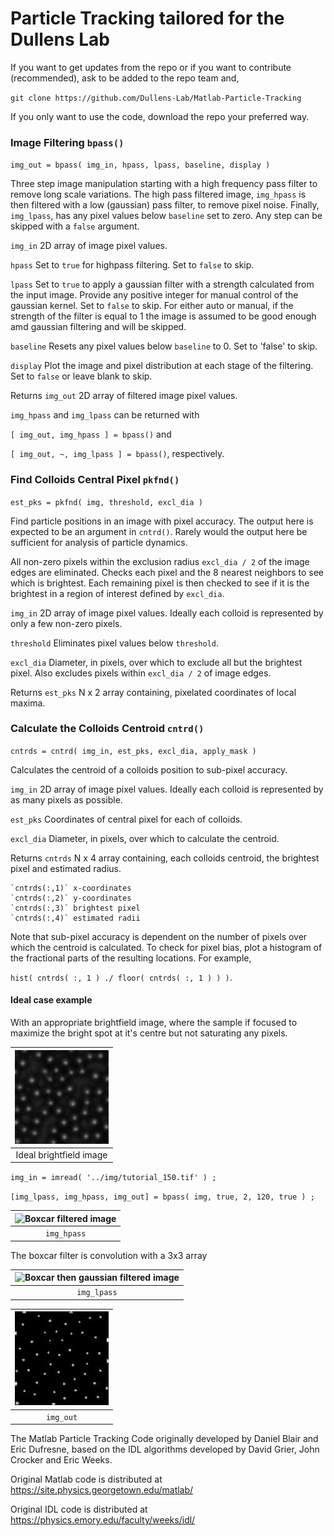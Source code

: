 # Particle Tracking tailored for the Dullens Lab

If you want to get updates from the repo or if you want to contribute (recommended), ask to be added to the repo team and, 

`git clone https://github.com/Dullens-Lab/Matlab-Particle-Tracking`

If you only want to use the code, download the repo your preferred way.

### Image Filtering `bpass()`

`img_out = bpass( img_in, hpass, lpass, baseline, display )`

Three step image manipulation starting with a high frequency pass filter to remove long scale variations. The high pass filtered image, `img_hpass` is then filtered with a low (gaussian) pass filter, to remove pixel noise. Finally, `img_lpass`, has any pixel values below `baseline` set to zero. Any step can be skipped with a `false` argument.

`img_in` 2D array of image pixel values.

`hpass` Set to `true` for highpass filtering. Set to `false` to skip.

`lpass` Set to `true` to apply a gaussian filter with a strength calculated from the input image. Provide any positive integer for manual control of the gaussian kernel. Set to `false` to skip. For either auto or manual, if the strength of the filter is equal to 1 the image is assumed to be good enough amd gaussian filtering and will be skipped.

`baseline` Resets any pixel values below `baseline` to 0. Set to 'false' to skip.

`display` Plot the image and pixel distribution at each stage of the filtering. Set to `false` or leave blank to skip.

Returns `img_out` 2D array of filtered image pixel values.

`img_hpass` and `img_lpass` can be returned with 

`[ img_out, img_hpass ] = bpass()` and 

`[ img_out, ~, img_lpass ] = bpass()`, respectively.


### Find Colloids Central Pixel `pkfnd()`

`est_pks = pkfnd( img, threshold, excl_dia )`

Find particle positions in an image with pixel accuracy. The output here is expected to be an argument in `cntrd()`. Rarely would the output here be sufficient for analysis of particle dynamics.

All non-zero pixels within the exclusion radius `excl_dia / 2` of the image edges are eliminated. Checks each pixel and the 8 nearest neighbors to see which is brightest. Each remaining pixel is then checked to see if it is the brightest in a region of interest defined by `excl_dia`. 

`img_in` 2D array of image pixel values. Ideally each colloid is represented by only a few non-zero pixels.
   
`threshold` Eliminates pixel values below `threshold`.
   
`excl_dia` Diameter, in pixels, over which to exclude all but the brightest pixel. Also excludes pixels within `excl_dia / 2` of image edges.

Returns `est_pks` N x 2 array containing, pixelated coordinates of local maxima.


### Calculate the Colloids Centroid `cntrd()`

`cntrds = cntrd( img_in, est_pks, excl_dia, apply_mask )`

Calculates the centroid of a colloids position to sub-pixel accuracy.

`img_in` 2D array of image pixel values. Ideally each colloid is represented by as many pixels as possible.

`est_pks` Coordinates of central pixel for each of colloids.

`excl_dia` Diameter, in pixels, over which to calculate the centroid.

Returns `cntrds` N x 4 array containing, each colloids centroid, the brightest pixel and estimated radius.

    `cntrds(:,1)` x-coordinates
    `cntrds(:,2)` y-coordinates
    `cntrds(:,3)` brightest pixel
    `cntrds(:,4)` estimated radii

Note that sub-pixel accuracy is dependent on the number of pixels over which the centroid is calculated. To check for pixel bias, plot a histogram of the fractional parts of the resulting locations. For example,

`hist( cntrds( :, 1 ) ./ floor( cntrds( :, 1 ) ) )`.



#### Ideal case example 

With an appropriate brightfield image, where the sample if focused to maximize the bright spot at it's centre but not saturating any pixels.

|![Ideal input image](/img/img_in_150.jpg)|
|:--:|
| Ideal brightfield image |

`img_in = imread( '../img/tutorial_150.tif' ) ;`

`[img_lpass, img_hpass, img_out] = bpass( img, true, 2, 120, true ) ;`

|![Boxcar filtered image](/img/img_hpass_150.jpg)|
|:--:|
| `img_hpass` |

The boxcar filter is convolution with a 3x3 array 

|![Boxcar then gaussian filtered image](/img/img_lpass_150.jpg)|
|:--:|
| `img_lpass` |

|![Final output image](/img/img_out_150.jpg)|
|:--:|
| `img_out`|



The Matlab Particle Tracking Code originally developed by Daniel Blair and Eric Dufresne, based on the IDL algorithms developed by David Grier, John Crocker and Eric Weeks.

Original Matlab code is distributed at https://site.physics.georgetown.edu/matlab/

Original IDL code is distributed at https://physics.emory.edu/faculty/weeks/idl/

